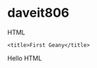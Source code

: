 # daveit806
HTML
<!DOCTYPE html>
<html>
<head>
	<meta charset = "utf-8">
	
	<title>First Geany</title>
	
</head>

<body>
	<p>Hello HTML</p>
</body>
</html>
